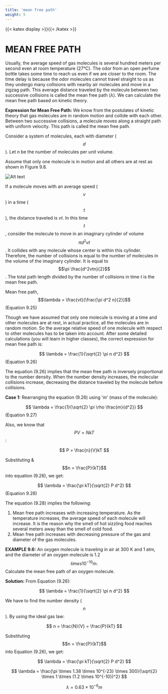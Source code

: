 ```yaml
---
title: 'mean free path'
weight: 5
---
```

[comment]: <> (katex Header)
{{< katex display >}}{{< /katex >}}
 
# MEAN FREE PATH
 
Usually, the average speed of gas molecules is several hundred meters per second even at room temperature (27°C). The odor from an open perfume bottle takes some time to reach us even if we are closer to the room. The time delay is because the odor molecules cannot travel straight to us as they undergo many collisions with nearby air molecules and move in a zigzag path. This average distance traveled by the molecule between two successive collisions is called the mean free path ($\lambda$). We can calculate the mean free path based on kinetic theory.
 
**Expression for Mean Free Path:**
We know from the postulates of kinetic theory that gas molecules are in random motion and collide with each other. Between two successive collisions, a molecule moves along a straight path with uniform velocity. This path is called the mean free path.
 
Consider a system of molecules, each with diameter ($$d$$). Let $n$ be the number of molecules per unit volume.
 
Assume that only one molecule is in motion and all others are at rest as shown in Figure 9.8.
 
![Alt text](figure9.8.png)
 
If a molecule moves with an average speed ($$v$$) in a time ($$t$$), the distance traveled is $vt$. In this time $$t$$, consider the molecule to move in an imaginary cylinder of volume $$\pi d^2vt$$. It collides with any molecule whose center is within this cylinder. Therefore, the number of collisions is equal to the number of molecules in the volume of the imaginary cylinder. It is equal to $$\pi \frac{d^2vtn}{2}$$. The total path length divided by the number of collisions in time $t$ is the mean free path.
 
Mean free path, $$\lambda = \frac{vt}{\frac{\pi d^2 n}{2}}$$ (Equation 9.25)
 
Though we have assumed that only one molecule is moving at a time and other molecules are at rest, in actual practice, all the molecules are in random motion. So the average relative speed of one molecule with respect to other molecules has to be taken into account. After some detailed calculations (you will learn in higher classes), the correct expression for mean free path is:
 
$$
\lambda = \frac{1}{\sqrt{2} \pi n d^2}
$$ (Equation 9.26)
 
The equation (9.26) implies that the mean free path is inversely proportional to the number density. When the number density increases, the molecular collisions increase, decreasing the distance traveled by the molecule before collisions.
 
**Case 1:**
Rearranging the equation (9.26) using 'm' (mass of the molecule):
 
$$
\lambda = \frac{1}{\sqrt{2} \pi \rho \frac{m}{d^2}}
$$ (Equation 9.27)
 
Also, we know that $$PV = NkT$$:
 
$$
P = \frac{n}{V}kT
$$
 
Substituting &$$n = \frac{P}{kT}$$ into equation (9.26), we get:
 
$$
\lambda = \frac{\pi kT}{\sqrt{2} P d^2}
$$ (Equation 9.28)
 
The equation (9.28) implies the following:
1. Mean free path increases with increasing temperature. As the temperature increases, the average speed of each molecule will increase. It is the reason why the smell of hot sizzling food reaches several meters away than the smell of cold food.
2. Mean free path increases with decreasing pressure of the gas and diameter of the gas molecules.
 
**EXAMPLE 9.6:**
An oxygen molecule is traveling in air at 300 K and 1 atm, and the diameter of an oxygen molecule is 1.2 $$times 10^{-10} m.$$ Calculate the mean free path of an oxygen molecule.
 
**Solution:**
From Equation (9.26):
 
$$
\lambda = \frac{1}{\sqrt{2} \pi n d^2}
$$
 
We have to find the number density ($$n$$). By using the ideal gas law:
 
$$
n = \frac{N}{V} = \frac{P}{kT}
$$
 
Substituting $$n = \frac{P}{kT}$$ into Equation (9.26), we get:
 
$$
\lambda = \frac{\pi kT}{\sqrt{2} P d^2}
$$
 
$$
\lambda = \frac{\pi \times 1.38 \times 10^{-23} \times 300}{\sqrt{2} \times 1 \times (1.2 \times 10^{-10})^2}
$$
 
$$
\lambda = 0.63 \times 10^{-6} m
$$
 

 
